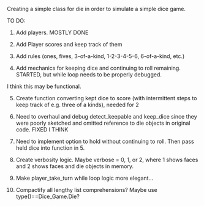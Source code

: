 Creating a simple class for die in order to simulate a simple dice game.

TO DO:

1.  Add players. MOSTLY DONE

2.  Add Player scores and keep track of them 

3.  Add rules (ones, fives, 3-of-a-kind, 1-2-3-4-5-6, 6-of-a-kind, etc.)

4.  Add mechanics for keeping dice and continuing to roll remaining.  STARTED, but while loop needs to be properly debugged.  

I think this may be functional.

5.  Create function converting kept dice to score (with intermittent steps to keep track of e.g. three of a kinds), needed for 2

6.  Need to overhaul and debug detect_keepable and keep_dice since they were poorly sketched and omitted reference to die objects in original code.  FIXED I THINK

7.  Need to implement option to hold without continuing to roll.  Then pass held dice into function in 5.

8.  Create verbosity logic. Maybe verbose = 0, 1, or 2, where 1 shows faces and 2 shows faces and die objects in memory.

9.  Make player_take_turn while loop logic more elegant...

7.  Compactify all lengthy list comprehensions?  Maybe use type()==Dice_Game.Die?